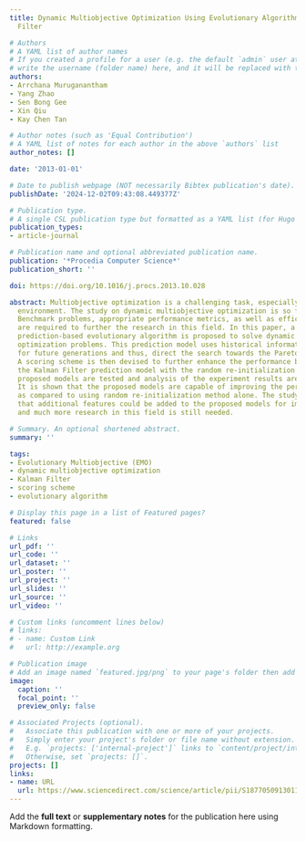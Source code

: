 ```yaml
---
title: Dynamic Multiobjective Optimization Using Evolutionary Algorithm with Kalman
  Filter

# Authors
# A YAML list of author names
# If you created a profile for a user (e.g. the default `admin` user at `content/authors/admin/`), 
# write the username (folder name) here, and it will be replaced with their full name and linked to their profile.
authors:
- Arrchana Muruganantham
- Yang Zhao
- Sen Bong Gee
- Xin Qiu
- Kay Chen Tan

# Author notes (such as 'Equal Contribution')
# A YAML list of notes for each author in the above `authors` list
author_notes: []

date: '2013-01-01'

# Date to publish webpage (NOT necessarily Bibtex publication's date).
publishDate: '2024-12-02T09:43:08.449377Z'

# Publication type.
# A single CSL publication type but formatted as a YAML list (for Hugo requirements).
publication_types:
- article-journal

# Publication name and optional abbreviated publication name.
publication: '*Procedia Computer Science*'
publication_short: ''

doi: https://doi.org/10.1016/j.procs.2013.10.028

abstract: Multiobjective optimization is a challenging task, especially in a changing
  environment. The study on dynamic multiobjective optimization is so far very limited.
  Benchmark problems, appropriate performance metrics, as well as efficient algorithms
  are required to further the research in this field. In this paper, a Kalman Filter
  prediction-based evolutionary algorithm is proposed to solve dynamic multiobjective
  optimization problems. This prediction model uses historical information to predict
  for future generations and thus, direct the search towards the Pareto optimal solutions.
  A scoring scheme is then devised to further enhance the performance by hybridizing
  the Kalman Filter prediction model with the random re-initialization method. The
  proposed models are tested and analysis of the experiment results are presented.
  It is shown that the proposed models are capable of improving the performances,
  as compared to using random re-initialization method alone. The study also suggests
  that additional features could be added to the proposed models for improvements
  and much more research in this field is still needed.

# Summary. An optional shortened abstract.
summary: ''

tags:
- Evolutionary Multiobjective (EMO)
- dynamic multiobjective optimization
- Kalman Filter
- scoring scheme
- evolutionary algorithm

# Display this page in a list of Featured pages?
featured: false

# Links
url_pdf: ''
url_code: ''
url_dataset: ''
url_poster: ''
url_project: ''
url_slides: ''
url_source: ''
url_video: ''

# Custom links (uncomment lines below)
# links:
# - name: Custom Link
#   url: http://example.org

# Publication image
# Add an image named `featured.jpg/png` to your page's folder then add a caption below.
image:
  caption: ''
  focal_point: ''
  preview_only: false

# Associated Projects (optional).
#   Associate this publication with one or more of your projects.
#   Simply enter your project's folder or file name without extension.
#   E.g. `projects: ['internal-project']` links to `content/project/internal-project/index.md`.
#   Otherwise, set `projects: []`.
projects: []
links:
- name: URL
  url: https://www.sciencedirect.com/science/article/pii/S1877050913011708
---
```


Add the **full text** or **supplementary notes** for the publication here using Markdown formatting.
